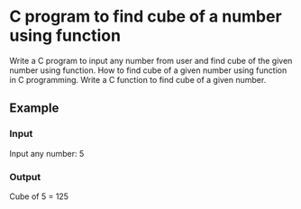 # C program to find cube of a number using function

Write a C program to input any number from user and find cube of the given
number using function. How to find cube of a given number using function in C
programming. Write a C function to find cube of a given number.

## Example

### Input

Input any number: 5

### Output

Cube of 5 = 125
